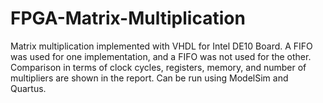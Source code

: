 # FPGA-Matrix-Multiplication

Matrix multiplication implemented with VHDL for Intel DE10 Board. 
A FIFO was used for one implementation, and a FIFO was not used for the other. 
Comparison in terms of clock cycles, registers, memory, and number of multipliers are shown in the report.
Can be run using ModelSim and Quartus.
